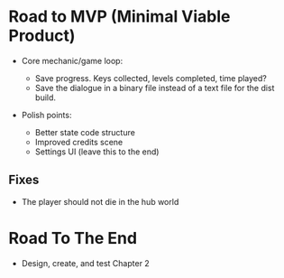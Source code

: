 # Road to MVP (Minimal Viable Product) 

- Core mechanic/game loop: 
    - Save progress. Keys collected, levels completed, time played?
    - Save the dialogue in a binary file instead of a text file for the dist build.

- Polish points: 
    - Better state code structure
    - Improved credits scene
    - Settings UI (leave this to the end)

## Fixes 

- The player should not die in the hub world

# Road To The End 

- Design, create, and test Chapter 2 
